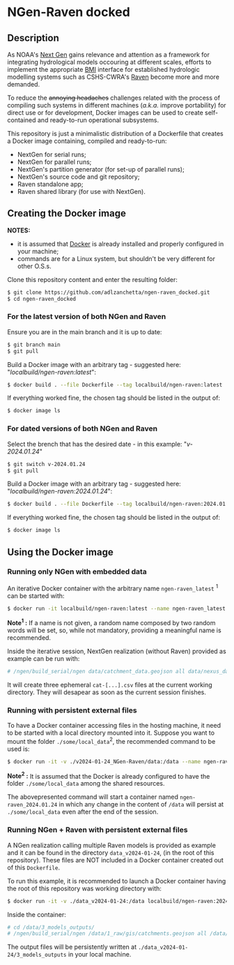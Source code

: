 # NGen-Raven docked

## Description

As NOAA's [Next Gen](https://github.com/NOAA-OWP/ngen) gains relevance and attention as a framework for integrating hydrological models occouring at different scales, efforts to implement the appropriate [BMI](https://csdms.colorado.edu/wiki/BMI) interface for established hydrologic modelling systems such as CSHS-CWRA's [Raven](https://github.com/CSHS-CWRA/RavenHydroFramework) become more and more demanded.

To reduce the ~~annoying headaches~~ challenges related with the process of compiling such systems in different machines (*a.k.a.* improve portability) for direct use or for development, Docker images can be used to create self-contained and ready-to-run operational subsystems.

This repository is just a minimalistic distribution of a Dockerfile that creates a Docker image containing, compiled and ready-to-run:

- NextGen for serial runs;
- NextGen for parallel runs;
- NextGen's partition generator (for set-up of parallel runs);
- NextGen's source code and git repository;
- Raven standalone app;
- Raven shared library (for use with NextGen).

## Creating the Docker image

**NOTES:** 

- it is assumed that [Docker](https://www.docker.com/) is already installed and properly configured in your machine;
- commands are for a Linux system, but shouldn't be very different for other O.S.s.

Clone this repository content and enter the resulting folder:

```bash
$ git clone https://github.com/adlzanchetta/ngen-raven_docked.git
$ cd ngen-raven_docked
```

### For the latest version of both NGen and Raven

Ensure you are in the main branch and it is up to date:

```bash
$ git branch main
$ git pull
```

Build a Docker image with an arbitrary tag - suggested here: "*localbuild/ngen-raven:latest*":

```bash
$ docker build . --file Dockerfile --tag localbuild/ngen-raven:latest
```

If everything worked fine, the chosen tag should be listed in the output of:

```bash
$ docker image ls
```

### For dated versions of both NGen and Raven

Select the brench that has the desired date - in this example: "*v-2024.01.24*"

```bash
$ git switch v-2024.01.24
$ git pull
```

Build a Docker image with an arbitrary tag - suggested here: "*localbuild/ngen-raven:2024.01.24*":

```bash
$ docker build . --file Dockerfile --tag localbuild/ngen-raven:2024.01.24
```

If everything worked fine, the chosen tag should be listed in the output of:

```bash
$ docker image ls
```

## Using the Docker image

### Running only NGen with embedded data

An iterative Docker container with the arbitrary name ```ngen-raven_latest``` <sup>1</sup> can be started with:

```bash
$ docker run -it localbuild/ngen-raven:latest --name ngen-raven_latest
```

**Note<sup>1</sup> :** If a name is not given, a random name composed by two random words will be set, so, while not mandatory, providing a meaningful name is recommended.

Inside the iterative session, NextGen realization (without Raven) provided as example can be run with:

```bash
# /ngen/build_serial/ngen data/catchment_data.geojson all data/nexus_data.geojson all data/example_realization_config.json
```

It will create three ephemeral ```cat-[...].csv``` files at the current working directory. They will desapear as soon as the current session finishes.

### Running with persistent external files

To have a Docker container accessing files in the hosting machine, it need to be started with a local directory mounted into it. Suppose you want to mount the folder ```./some/local_data```<sup>2</sup>, the recommended command to be used is:

```bash
$ docker run -it -v ./v2024-01-24_NGen-Raven/data:/data --name ngen-raven_2024.01.24 localbuild/ngen-raven:2024.01.24
```

**Note<sup>2</sup> :** It is assumed that the Docker is already configured to have the folder ```./some/local_data``` among the shared resources.

The abovepresented command will start a container named ```ngen-raven_2024.01.24``` in which any change in the content of ```/data``` will persist at ```./some/local_data``` even after the end of the session.

### Running NGen + Raven with persistent external files

A NGen realization calling multiple Raven models is provided as example and it can be found in the directory ```data_v2024-01-24```, (in the root of this repository). These files are NOT included in a Docker container created out of this ```Dockerfile```.

To run this example, it is recommended to launch a Docker container having the root of this repository was working directory with:

```bash
$ docker run -it -v ./data_v2024-01-24:/data localbuild/ngen-raven:2024.01.24
```

Inside the container:

```bash
# cd /data/3_models_outputs/
# /ngen/build_serial/ngen /data/1_raw/gis/catchments.geojson all /data/1_raw/gis/nexus.geojson all /data/2_models_inputs/realization_raven.json
```

The output files will be persistently written at ```./data_v2024-01-24/3_models_outputs``` in your local machine.